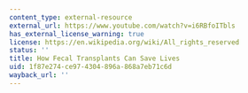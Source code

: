 ```yaml
---
content_type: external-resource
external_url: https://www.youtube.com/watch?v=i6RBfoITbls
has_external_license_warning: true
license: https://en.wikipedia.org/wiki/All_rights_reserved
status: ''
title: How Fecal Transplants Can Save Lives
uid: 1f87e274-ce97-4304-896a-868a7eb71c6d
wayback_url: ''
---
```

